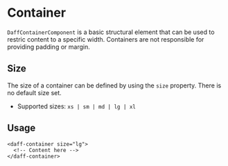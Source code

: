 # Container
`DaffContainerComponent` is a basic structural element that can be used to restric content to a specific width. Containers are not responsible for providing padding or margin.

## Size
The size of a container can be defined by using the `size` property. There is no default size set.
- Supported sizes: `xs | sm | md | lg | xl`

## Usage
```
<daff-container size="lg">
  <!-- Content here -->
</daff-container> 
```